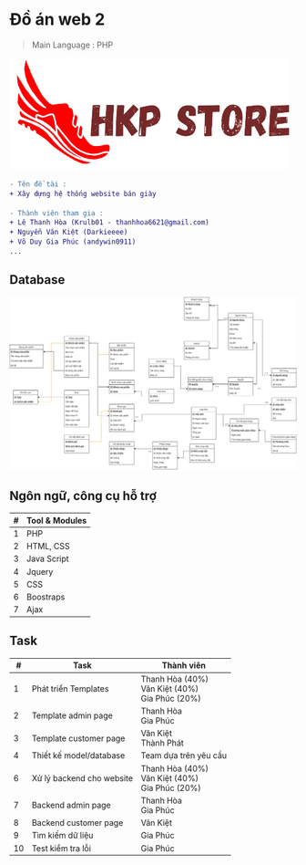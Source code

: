 # Đồ án web 2 
> Main Language : PHP

![alt text](/static/images/logos/logo-ngang-trans.png "HKP Store")

```diff
- Tên đề tài : 
+ Xây dựng hệ thống website bán giày

- Thành viên tham gia :
+ Lê Thanh Hòa (Krulb01 - thanhhoa6621@gmail.com)
+ Nguyễn Văn Kiệt (Darkieeee)
+ Võ Duy Gia Phúc (andywin0911)
...
```

## Database
![model](./DB_Diagram.png "Database Diagram")

## Ngôn ngữ, công cụ hỗ trợ

| # 	| Tool & Modules     	|
|---	|--------------------	|
| 1 	| PHP                	|
| 2 	| HTML, CSS          	|
| 3 	| Java Script         |
| 4 	| Jquery              |
| 5 	| CSS               	|
| 6 	| Boostraps          	|
| 7   | Ajax                |

## Task

| #  	| Task                                                                   	| Thành viên                                            |
|----	|------------------------------------------------------------------------	|------------------------------------------------------	|
| 1  	| Phát triển Templates                                                   	| Thanh Hòa (40%) <br> Văn Kiệt (40%) <br> Gia Phúc (20%) 	|
| 2  	| Template admin page                                                    	| Thanh Hòa <br> Gia Phúc                              	|
| 3  	| Template customer page                                                 	| Văn Kiệt <br> Thành Phát                              |
| 4  	| Thiết kế model/database                                                	| Team dựa trên yêu cầu                                	|
| 6  	| Xử lý backend cho website                                             	| Thanh Hòa (40%) <br> Văn Kiệt (40%) <br> Gia Phúc (20%)  	|
| 7  	| Backend admin page                                                    	| Thanh Hòa <br> Gia Phúc                              	|
| 8  	| Backend customer page                                                 	| Văn Kiệt                            	|
| 9  	| Tìm kiếm dữ liệu                                                       	|  Gia Phúc                             	|
| 10 	| Test kiểm tra lỗi                                                      	|  Gia Phúc                             	|
